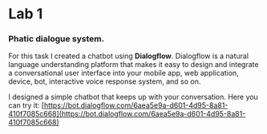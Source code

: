# Lab 1

### Phatic dialogue system.
For this task I created a chatbot using **Dialogflow**. Dialogflow is a natural language understanding platform that makes it easy to design and integrate a conversational user interface into your mobile app, web application, device, bot, interactive voice response system, and so on.

I designed a simple chatbot that keeps up with your conversation.
Here you can try it:
[https://bot.dialogflow.com/6aea5e9a-d601-4d95-8a81-410f7085c668](https://bot.dialogflow.com/6aea5e9a-d601-4d95-8a81-410f7085c668)